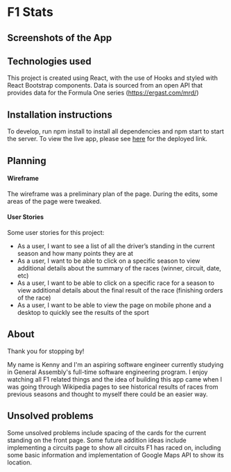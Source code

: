 # F1 Stats

## Screenshots of the App


## Technologies used
This project is created using React, with the use of Hooks and styled with React Bootstrap components.
Data is sourced from an open API that provides data for the Formula One series (https://ergast.com/mrd/)

## Installation instructions
To develop, run npm install to install all dependencies and npm start to start the server. To view the live app, please see [here]() for the deployed link.

## Planning

#### Wireframe

The wireframe was a preliminary plan of the page. During the edits, some areas of the page were tweaked.

#### User Stories

Some user stories for this project:

- As a user, I want to see a list of all the driver’s standing in the current season and how many points they are at
- As a user, I want to be able to click on a specific season to view additional details about the summary of the races (winner, circuit, date, etc)
- As a user, I want to be able to click on a specific race for a season to view additional details about the final result of the race (finishing orders of the race)
- As a user, I want to be able to view the page on mobile phone and a desktop to quickly see the results of the sport

## About

Thank you for stopping by!

My name is Kenny and I'm an aspiring software engineer currently studying in General Assembly's full-time software engineering program. I enjoy watching all F1 related things and the idea of building this app came when I was going through Wikipedia pages to see historical results of races from previous seasons and thought to myself there could be an easier way.

## Unsolved problems

Some unsolved problems include spacing of the cards for the current standing on the front page.
Some future addition ideas include implementing a circuits page to show all circuits F1 has raced on, including some basic information and implementation of Google Maps API to show its location.